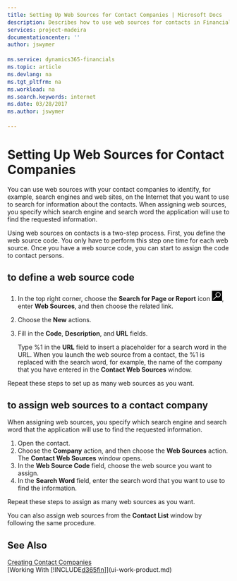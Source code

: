 ```yaml
---
title: Setting Up Web Sources for Contact Companies | Microsoft Docs
description: Describes how to use web sources for contacts in Financials
services: project-madeira
documentationcenter: ''
author: jswymer

ms.service: dynamics365-financials
ms.topic: article
ms.devlang: na
ms.tgt_pltfrm: na
ms.workload: na
ms.search.keywords: internet 
ms.date: 03/28/2017
ms.author: jswymer

---
```

# Setting Up Web Sources for Contact Companies
You can use web sources with your contact companies to identify, for example, search engines and web sites, on the Internet that you want to use to search for information about the contacts. When assigning web sources, you specify which search engine and search word the application will use to find the requested information.

Using web sources on contacts is a two-step process. First, you define the web source code. You only have to perform this step one time for each web source. Once you have a web source code, you can start to assign the code to contact persons.

## to define a web source code
1. In the top right corner, choose the **Search for Page or Report** icon ![Search for Page or Report](media/ui-search/search_small.png "Search for Page or Report icon"), enter **Web Sources**, and then choose the related link.
2. Choose the **New** actions.
3. Fill in the **Code**, **Description**, and **URL** fields.

    Type %1 in the **URL** field to insert a placeholder for a search word in the URL. When you launch the web source from a contact, the %1 is replaced with the search word, for example, the name of the company that you have entered in the **Contact Web Sources** window.

Repeat these steps to set up as many web sources as you want.

## to assign web sources to a contact company
When assigning web sources, you specify which search engine and search word that the application will use to find the requested information.

1. Open the contact.
2. Choose the **Company** action, and then choose the **Web Sources** action. The **Contact Web Sources** window opens.
3. In the **Web Source Code** field, choose the web source you want to assign.
4. In the **Search Word** field, enter the search word that you want to use to find the information.

Repeat these steps to assign as many web sources as you want.

You can also assign web sources from the **Contact List** window by following the same procedure.

## See Also
[Creating Contact Companies](marketing-create-contact-companies.md)  
[Working With [!INCLUDE[d365fin](includes/d365fin_md.md)]](ui-work-product.md)
